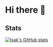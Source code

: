 # Hi there 👋


<!--

- 👯 I’m looking to collaborate on ...
- 🤔 I’m looking for help with ...
- 💬 Ask me about ...
- 📫 How to reach me: ...
- 😄 Pronouns: ...
- ⚡ Fun fact: ...
-->
## Stats
[![Isak's GitHub stats](https://github-readme-stats.vercel.app/api?username=IsakLarsson&show_icons=true&theme=tokyonight)](https://github.com/IsakLarsson/)
<!--
[![Top Langs](https://github-readme-stats.vercel.app/api/top-langs/?username=IsakLarsson&hide=jupyter%20notebook&theme=tokyonight)](https://github.com/IsakLarsson/)

-->

